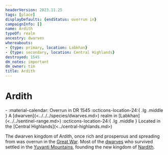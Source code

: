 ```yaml
---
headerVersion: 2023.11.25
tags: [place]
displayDefaults: {endStatus: overrun in}
campaignInfo: []
name: Ardith
typeOf: realm
ancestry: dwarven
whereabouts:
- {type: primary, location: Labkhan}
- {type: secondary, location: Central Highlands}
destroyed: 1545
dm_notes: important
dm_owner: tim
title: Ardith
---
```

# Ardith
<div class="grid cards ext-narrow-margin ext-one-column" markdown>
-  
   :material-calendar: Overrun in DR 1545  
    :octicons-location-24:{ .lg .middle } A [dwarven](<../../../species/dwarves.md>) realm in [Labkhan](<../../sentinel-range.md>)  
    :octicons-location-24:{ .lg .middle } Located in the [Central Highlands](<../central-highlands.md>)  
</div>


The dwarven kingdom of Ardith, once rich and prosperous and spreading from was overrun in the [Great War](<../../../events/1500s/great-war.md>). Most of the [dwarves](<../../../species/dwarves.md>) who survived settled in the [Yuvanti Mountains](<../../greater-dunmar/yuvanti-mountains.md>), founding the new kingdom of [Nardith](<../../greater-dunmar/realms/nardith/nardith.md>).





